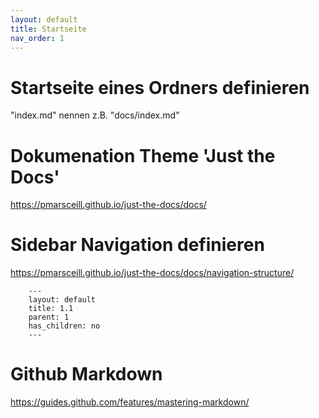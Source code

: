 ```yaml
---
layout: default
title: Startseite
nav_order: 1
---
```



# Startseite eines Ordners definieren

"index.md" nennen z.B. "docs/index.md"

# Dokumenation Theme 'Just the Docs'

https://pmarsceill.github.io/just-the-docs/docs/

# Sidebar Navigation definieren

https://pmarsceill.github.io/just-the-docs/docs/navigation-structure/    

        ---
        layout: default
        title: 1.1
        parent: 1
        has_children: no
        ---
    
        
# Github Markdown

https://guides.github.com/features/mastering-markdown/
